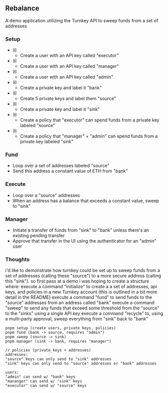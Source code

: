 ## Rebalance

A demo application utilizing the Turnkey API to sweep funds from a set of addresses

### Setup
- [x] * Create a user with an API key called "executor"
- [x] * Create a user with an API key called "manager"
- [x] * Create a user with an API key called "admin"
- [x] * Create a private key and label it "bank"
- [x] * Create 5 private keys and label them "source"
- [x] * Create a private key and label it "sink"
- [x] * Create a policy that "executor" can spend funds from a private key labeled "source"
- [x] * Create a policy that "manager" + "admin" can spend funds from a private key labeled "sink"

### Fund

* Loop over a set of addresses labeled "source"
* Send this address a constant value of ETH from "bank"

### Execute

* Loop over a "source" addresses
* When an address has a balance that exceeds a constant value, sweep to "sink"

### Manager

* Initiate a transfer of funds from "sink" to "bank" unless there's an existing pending transfer
* Approve that transfer in the UI using the authenticator for an "admin" user

### Thoughts
i'd like to demonstrate how turnkey could be set up to sweep funds from a set of addresses (calling these "source") to a more secure address (calling this "sink"). so first pass at a demo i was hoping to create a structure where:
execute a command "initialize" to create a a set of addresses, api keys, and policies in a new Turnkey account (this is outlined in a bit more detail in the README)
execute a command "fund" to send funds to the "source" addresses from an address called "bank"
execute a command "sweep" to send any funds that exceed some threshold from the "source" to the "sinks" using a single API key
execute a command "recycle" to, using a multi-party approval, sweep everything from "sink" back to "bank"


```
pnpm setup (create users, private keys, policies)
pnpm fund (bank -> source, requires "admin")
pnpm sweep (source -> sink)
pnpm manager (sink -> bank, requires "manager")

// policies (private_keys + addresses)
addresses:
"source" keys can only send to "sink" addresses
"sink" keys can only send to "source" addresses or "bank" addresses

users:
"admin" can send w/ "bank" keys
"mananger" can send w/ "sink" keys
"executor" can send w/ "source" keys
```
